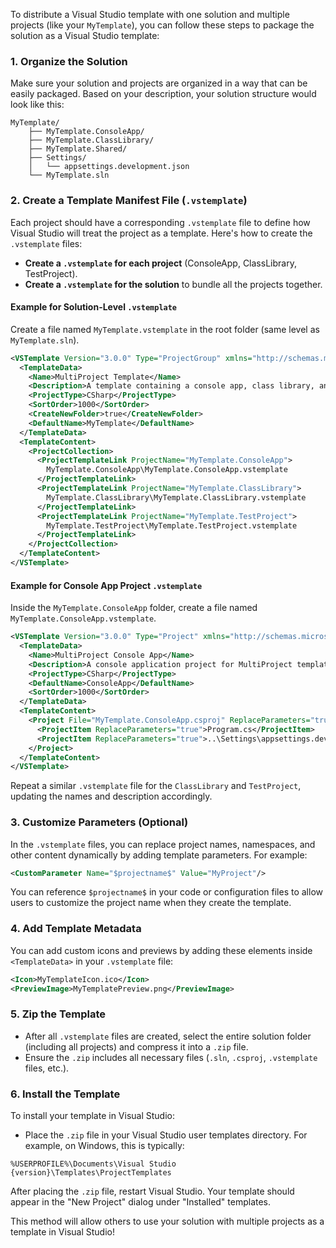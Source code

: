To distribute a Visual Studio template with one solution and multiple projects (like your `MyTemplate`), you can follow these steps to package the solution as a Visual Studio template:

### 1. Organize the Solution
Make sure your solution and projects are organized in a way that can be easily packaged. Based on your description, your solution structure would look like this:

```
MyTemplate/
    ├── MyTemplate.ConsoleApp/
    ├── MyTemplate.ClassLibrary/
    ├── MyTemplate.Shared/
    ├── Settings/
    │   └── appsettings.development.json
    └── MyTemplate.sln
```

### 2. Create a Template Manifest File (`.vstemplate`)

Each project should have a corresponding `.vstemplate` file to define how Visual Studio will treat the project as a template. Here's how to create the `.vstemplate` files:

- **Create a `.vstemplate` for each project** (ConsoleApp, ClassLibrary, TestProject).
- **Create a `.vstemplate` for the solution** to bundle all the projects together.

#### Example for Solution-Level `.vstemplate`
Create a file named `MyTemplate.vstemplate` in the root folder (same level as `MyTemplate.sln`).

```xml
<VSTemplate Version="3.0.0" Type="ProjectGroup" xmlns="http://schemas.microsoft.com/developer/vstemplate/2005">
  <TemplateData>
    <Name>MultiProject Template</Name>
    <Description>A template containing a console app, class library, and test project.</Description>
    <ProjectType>CSharp</ProjectType>
    <SortOrder>1000</SortOrder>
    <CreateNewFolder>true</CreateNewFolder>
    <DefaultName>MyTemplate</DefaultName>
  </TemplateData>
  <TemplateContent>
    <ProjectCollection>
      <ProjectTemplateLink ProjectName="MyTemplate.ConsoleApp">
        MyTemplate.ConsoleApp\MyTemplate.ConsoleApp.vstemplate
      </ProjectTemplateLink>
      <ProjectTemplateLink ProjectName="MyTemplate.ClassLibrary">
        MyTemplate.ClassLibrary\MyTemplate.ClassLibrary.vstemplate
      </ProjectTemplateLink>
      <ProjectTemplateLink ProjectName="MyTemplate.TestProject">
        MyTemplate.TestProject\MyTemplate.TestProject.vstemplate
      </ProjectTemplateLink>
    </ProjectCollection>
  </TemplateContent>
</VSTemplate>
```

#### Example for Console App Project `.vstemplate`
Inside the `MyTemplate.ConsoleApp` folder, create a file named `MyTemplate.ConsoleApp.vstemplate`.

```xml
<VSTemplate Version="3.0.0" Type="Project" xmlns="http://schemas.microsoft.com/developer/vstemplate/2005">
  <TemplateData>
    <Name>MultiProject Console App</Name>
    <Description>A console application project for MultiProject template.</Description>
    <ProjectType>CSharp</ProjectType>
    <DefaultName>ConsoleApp</DefaultName>
    <SortOrder>1000</SortOrder>
  </TemplateData>
  <TemplateContent>
    <Project File="MyTemplate.ConsoleApp.csproj" ReplaceParameters="true">
      <ProjectItem ReplaceParameters="true">Program.cs</ProjectItem>
      <ProjectItem ReplaceParameters="true">..\Settings\appsettings.development.json</ProjectItem>
    </Project>
  </TemplateContent>
</VSTemplate>
```

Repeat a similar `.vstemplate` file for the `ClassLibrary` and `TestProject`, updating the names and description accordingly.

### 3. Customize Parameters (Optional)
In the `.vstemplate` files, you can replace project names, namespaces, and other content dynamically by adding template parameters. For example:

```xml
<CustomParameter Name="$projectname$" Value="MyProject"/>
```

You can reference `$projectname$` in your code or configuration files to allow users to customize the project name when they create the template.

### 4. Add Template Metadata
You can add custom icons and previews by adding these elements inside `<TemplateData>` in your `.vstemplate` file:

```xml
<Icon>MyTemplateIcon.ico</Icon>
<PreviewImage>MyTemplatePreview.png</PreviewImage>
```

### 5. Zip the Template
- After all `.vstemplate` files are created, select the entire solution folder (including all projects) and compress it into a `.zip` file.
- Ensure the `.zip` includes all necessary files (`.sln`, `.csproj`, `.vstemplate` files, etc.).

### 6. Install the Template
To install your template in Visual Studio:
- Place the `.zip` file in your Visual Studio user templates directory. For example, on Windows, this is typically:

```
%USERPROFILE%\Documents\Visual Studio {version}\Templates\ProjectTemplates
```

After placing the `.zip` file, restart Visual Studio. Your template should appear in the "New Project" dialog under "Installed" templates.

This method will allow others to use your solution with multiple projects as a template in Visual Studio!